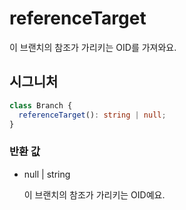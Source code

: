 # referenceTarget

이 브랜치의 참조가 가리키는 OID를 가져와요.

## 시그니처

```ts
class Branch {
  referenceTarget(): string | null;
}
```

### 반환 값

<ul class="param-ul">
  <li class="param-li param-li-root">
    <span class="param-type">null | string</span>
    <br>
    <p class="param-description">이 브랜치의 참조가 가리키는 OID예요.</p>
  </li>
</ul>